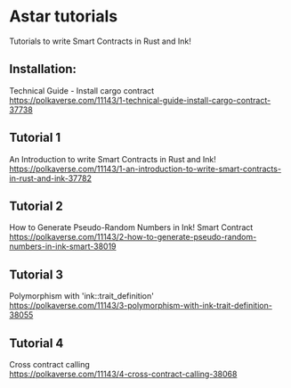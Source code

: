# Astar tutorials

Tutorials to write Smart Contracts in Rust and Ink!

## Installation:
Technical Guide - Install cargo contract  
https://polkaverse.com/11143/1-technical-guide-install-cargo-contract-37738

## Tutorial 1
An Introduction to write Smart Contracts in Rust and Ink!  
https://polkaverse.com/11143/1-an-introduction-to-write-smart-contracts-in-rust-and-ink-37782

## Tutorial 2
How to Generate Pseudo-Random Numbers in Ink! Smart Contract  
https://polkaverse.com/11143/2-how-to-generate-pseudo-random-numbers-in-ink-smart-38019

## Tutorial 3
Polymorphism with 'ink::trait_definition'  
https://polkaverse.com/11143/3-polymorphism-with-ink-trait-definition-38055

## Tutorial 4
Cross contract calling  
https://polkaverse.com/11143/4-cross-contract-calling-38068
